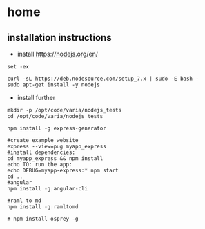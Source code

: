 # home

## installation instructions

- install https://nodejs.org/en/

```
set -ex

curl -sL https://deb.nodesource.com/setup_7.x | sudo -E bash -
sudo apt-get install -y nodejs
```

- install further

```
mkdir -p /opt/code/varia/nodejs_tests
cd /opt/code/varia/nodejs_tests

npm install -g express-generator

#create example website
express --view=pug myapp_express
#install dependencies:
cd myapp_express && npm install
echo TO: run the app:
echo DEBUG=myapp-express:* npm start
cd ..
#angular
npm install -g angular-cli

#raml to md
npm install -g ramltomd

# npm install osprey -g


```

